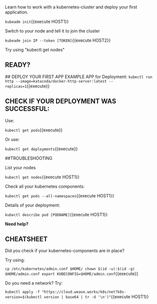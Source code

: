 Learn how to work with a kubernetes-cluster and deploy your first application.

`kubeadm init`{{execute HOST1}}

Switch to your node and tell it to join the cluster

`kubeadm join IP --token [TOKEN]`{{execute HOST2}}

Try using "kubectl get nodes"

## READY?
## DEPLOY YOUR FIRST APP
EXAMPLE APP for Deployment:
`kubectl run http --image=katacoda/docker-http-server:latest --replicas=1`{{execute}}

## CHECK IF YOUR DEPLOYMENT WAS SUCCESSFUL:
Use:

`kubectl get pods`{{execute}}

Or use:

`kubectl get deployments`{{execute}}

##TROUBLESHOOTING

List your nodes

`kubectl get nodes`{{execute HOST1}}

Check all your kubernetes components:

`kubectl get pods --all-namespaces`{{execute HOST1}}

Details of your deployment:

`kubectl describe pod [PODNAME]`{{execute HOST1}}

**Need help?**
## CHEATSHEET
Did you check if your kubernetes-components are in place?

Try using:

`cp /etc/kubernetes/admin.conf $HOME/
chown $(id -u):$(id -g) $HOME/admin.conf
export KUBECONFIG=$HOME/admin.conf`{{execute}}


Do you need a network? Try:

`kubectl apply -f "https://cloud.weave.works/k8s/net?k8s-version=$(kubectl version | base64 | tr -d '\n')"`{{execute HOST1}}

